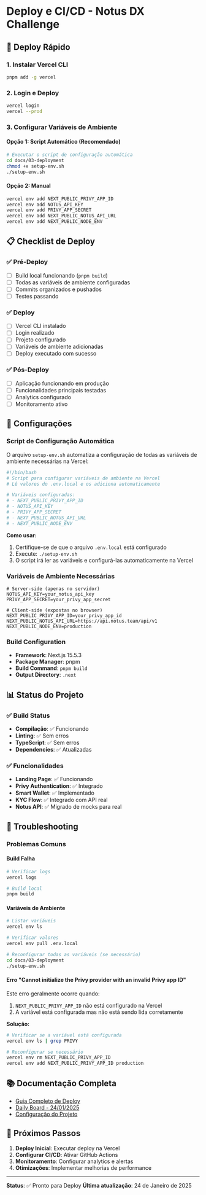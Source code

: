 # Deploy e CI/CD - Notus DX Challenge

## 🚀 Deploy Rápido

### 1. Instalar Vercel CLI
```bash
pnpm add -g vercel
```

### 2. Login e Deploy
```bash
vercel login
vercel --prod
```

### 3. Configurar Variáveis de Ambiente

#### Opção 1: Script Automático (Recomendado)
```bash
# Executar o script de configuração automática
cd docs/03-deployment
chmod +x setup-env.sh
./setup-env.sh
```

#### Opção 2: Manual
```bash
vercel env add NEXT_PUBLIC_PRIVY_APP_ID
vercel env add NOTUS_API_KEY
vercel env add PRIVY_APP_SECRET
vercel env add NEXT_PUBLIC_NOTUS_API_URL
vercel env add NEXT_PUBLIC_NODE_ENV
```

## 📋 Checklist de Deploy

### ✅ Pré-Deploy
- [ ] Build local funcionando (`pnpm build`)
- [ ] Todas as variáveis de ambiente configuradas
- [ ] Commits organizados e pushados
- [ ] Testes passando

### ✅ Deploy
- [ ] Vercel CLI instalado
- [ ] Login realizado
- [ ] Projeto configurado
- [ ] Variáveis de ambiente adicionadas
- [ ] Deploy executado com sucesso

### ✅ Pós-Deploy
- [ ] Aplicação funcionando em produção
- [ ] Funcionalidades principais testadas
- [ ] Analytics configurado
- [ ] Monitoramento ativo

## 🔧 Configurações

### Script de Configuração Automática

O arquivo `setup-env.sh` automatiza a configuração de todas as variáveis de ambiente necessárias na Vercel:

```bash
#!/bin/bash
# Script para configurar variáveis de ambiente na Vercel
# Lê valores do .env.local e os adiciona automaticamente

# Variáveis configuradas:
# - NEXT_PUBLIC_PRIVY_APP_ID
# - NOTUS_API_KEY  
# - PRIVY_APP_SECRET
# - NEXT_PUBLIC_NOTUS_API_URL
# - NEXT_PUBLIC_NODE_ENV
```

**Como usar:**
1. Certifique-se de que o arquivo `.env.local` está configurado
2. Execute: `./setup-env.sh`
3. O script irá ler as variáveis e configurá-las automaticamente na Vercel

### Variáveis de Ambiente Necessárias
```env
# Server-side (apenas no servidor)
NOTUS_API_KEY=your_notus_api_key
PRIVY_APP_SECRET=your_privy_app_secret

# Client-side (expostas no browser)
NEXT_PUBLIC_PRIVY_APP_ID=your_privy_app_id
NEXT_PUBLIC_NOTUS_API_URL=https://api.notus.team/api/v1
NEXT_PUBLIC_NODE_ENV=production
```

### Build Configuration
- **Framework**: Next.js 15.5.3
- **Package Manager**: pnpm
- **Build Command**: `pnpm build`
- **Output Directory**: `.next`

## 📊 Status do Projeto

### ✅ Build Status
- **Compilação**: ✅ Funcionando
- **Linting**: ✅ Sem erros
- **TypeScript**: ✅ Sem erros
- **Dependencies**: ✅ Atualizadas

### ✅ Funcionalidades
- **Landing Page**: ✅ Funcionando
- **Privy Authentication**: ✅ Integrado
- **Smart Wallet**: ✅ Implementado
- **KYC Flow**: ✅ Integrado com API real
- **Notus API**: ✅ Migrado de mocks para real

## 🐛 Troubleshooting

### Problemas Comuns

#### Build Falha
```bash
# Verificar logs
vercel logs

# Build local
pnpm build
```

#### Variáveis de Ambiente
```bash
# Listar variáveis
vercel env ls

# Verificar valores
vercel env pull .env.local

# Reconfigurar todas as variáveis (se necessário)
cd docs/03-deployment
./setup-env.sh
```

#### Erro "Cannot initialize the Privy provider with an invalid Privy app ID"
Este erro geralmente ocorre quando:
1. `NEXT_PUBLIC_PRIVY_APP_ID` não está configurado na Vercel
2. A variável está configurada mas não está sendo lida corretamente

**Solução:**
```bash
# Verificar se a variável está configurada
vercel env ls | grep PRIVY

# Reconfigurar se necessário
vercel env rm NEXT_PUBLIC_PRIVY_APP_ID
vercel env add NEXT_PUBLIC_PRIVY_APP_ID production
```

## 📚 Documentação Completa

- [Guia Completo de Deploy](./vercel-deploy-guide.md)
- [Daily Board - 24/01/2025](../02-development/daily/daily-board-2025-01-24.md)
- [Configuração do Projeto](../01-setup/README.md)

## 🎯 Próximos Passos

1. **Deploy Inicial**: Executar deploy na Vercel
2. **Configurar CI/CD**: Ativar GitHub Actions
3. **Monitoramento**: Configurar analytics e alertas
4. **Otimizações**: Implementar melhorias de performance

---

**Status**: ✅ Pronto para Deploy
**Última atualização**: 24 de Janeiro de 2025

